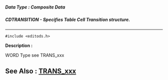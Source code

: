 ##### Data Type : Composite Data
##### CDTRANSITION - Specifies Table Cell Transition structure.
---
```
#include <editods.h>
```
**Description :**

WORD Type  see TRANS_xxx

**See Also :**
[TRANS_xxx](/domino-c-api-docs/reference/Symb/TRANS_xxx)
---
